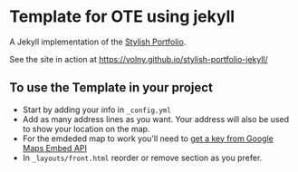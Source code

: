 # Template for OTE using jekyll

A Jekyll implementation of the [Stylish Portfolio](http://startbootstrap.com/template-overviews/stylish-portfolio/).

See the site in action at https://volny.github.io/stylish-portfolio-jekyll/

## To use the Template in your project

- Start by adding your info in `_config.yml`
- Add as many address lines as you want. Your address will also be used to show your location on the map.
- For the emdeded map to work you'll need to [get a key from Google Maps Embed API](https://developers.google.com/maps/documentation/embed/?hl=en)
- In `_layouts/front.html` reorder or remove section as you prefer.
